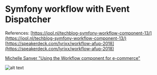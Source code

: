 # Symfony workflow with Event Dispatcher

References:
[https://jool.nl/techblog-symfony-workflow-component-13/](https://jool.nl/techblog-symfony-workflow-component-13/)
[https://speakerdeck.com/lyrixx/workflow-afup-2018](https://speakerdeck.com/lyrixx/workflow-afup-2018)

[Michelle Sanver "Using the Workflow component for e-commerce"](https://www.youtube.com/watch?v=UUFqau_Yz1w)

![alt text](https://github.com/shambhu384/symfony-workflow-state-machine/raw/v4/puml_graph2.png)
